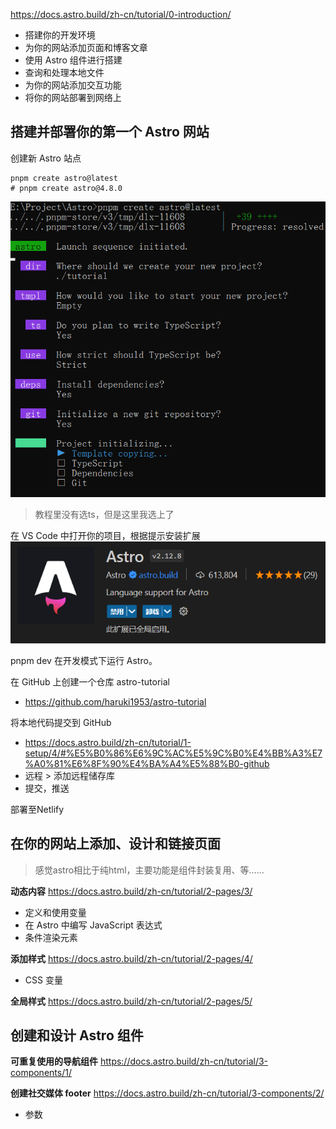 https://docs.astro.build/zh-cn/tutorial/0-introduction/
- 搭建你的开发环境
- 为你的网站添加页面和博客文章
- 使用 Astro 组件进行搭建
- 查询和处理本地文件
- 为你的网站添加交互功能
- 将你的网站部署到网络上

## 搭建并部署你的第一个 Astro 网站
创建新 Astro 站点
```
pnpm create astro@latest
# pnpm create astro@4.8.0
```
![](assets/Pasted%20image%2020240729111532.png)
> 教程里没有选ts，但是这里我选上了

在 VS Code 中打开你的项目，根据提示安装扩展
![](assets/Pasted%20image%2020240729112339.png)

pnpm dev 在开发模式下运行 Astro。

在 GitHub 上创建一个仓库 astro-tutorial
- https://github.com/haruki1953/astro-tutorial

将本地代码提交到 GitHub
- https://docs.astro.build/zh-cn/tutorial/1-setup/4/#%E5%B0%86%E6%9C%AC%E5%9C%B0%E4%BB%A3%E7%A0%81%E6%8F%90%E4%BA%A4%E5%88%B0-github
- 远程 > 添加远程储存库
- 提交，推送

部署至Netlify

## 在你的网站上添加、设计和链接页面

> 感觉astro相比于纯html，主要功能是组件封装复用、等……


**动态内容** https://docs.astro.build/zh-cn/tutorial/2-pages/3/
- 定义和使用变量
- 在 Astro 中编写 JavaScript 表达式
- 条件渲染元素

**添加样式** https://docs.astro.build/zh-cn/tutorial/2-pages/4/
- CSS 变量

**全局样式** https://docs.astro.build/zh-cn/tutorial/2-pages/5/


## 创建和设计 Astro 组件

**可重复使用的导航组件** https://docs.astro.build/zh-cn/tutorial/3-components/1/

**创建社交媒体 footer** https://docs.astro.build/zh-cn/tutorial/3-components/2/
- 参数
